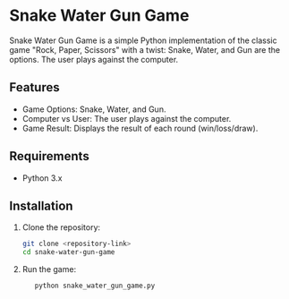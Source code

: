 
# Snake Water Gun Game

Snake Water Gun Game is a simple Python implementation of the classic game "Rock, Paper, Scissors" with a twist: Snake, Water, and Gun are the options. The user plays against the computer.
## Features

- Game Options: Snake, Water, and Gun.
- Computer vs User: The user plays against the computer.
- Game Result: Displays the result of each round (win/loss/draw).
## Requirements

- Python 3.x

## Installation


1. Clone the repository:

    ```bash
    git clone <repository-link>
    cd snake-water-gun-game
    ```
    
2. Run the game:
     ```bash
        python snake_water_gun_game.py
